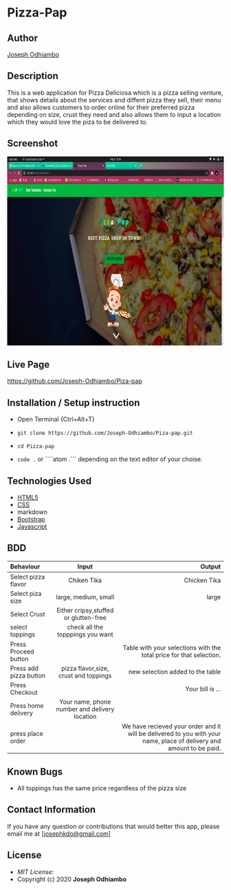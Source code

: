 # Pizza-Pap
## Author

[Joseph Odhiambo](https://github.com/Joseph-Odhiambo)

## Description

This is a web application for Pizza Deliciosa which is a pizza selling venture, that shows details about the services and diffent pizza they sell, their menu and also allows customers to order online for their preferred pizza depending on size, crust they need and also allows them to input a location which they would love the piza to be delivered to. 

## Screenshot
<img src="https://github.com/Joseph-Odhiambo/Piza-pap/blob/gh-pages/images/screenchot/Screenshot%20from%202020-08-02%2022-56-31.png" width="900px" height="440px">

## Live Page 
https://github.com/Joseph-Odhiambo/Piza-pap


## Installation / Setup instruction
* Open Terminal {Ctrl+Alt+T}

* ```git clone https://github.com/Joseph-Odhiambo/Piza-pap.git```

* ```cd Pizza-pap```

* ```code .``` or ````atom .``` depending on the text editor of your choise.

## Technologies Used

* [HTML5](https://github.com/topics/html5)
* [CSS](https://github.com/topics/css3)
* markdown
* [Bootstrap](https://github.com/topics/bootstrap)
* [Javascript](https://github.com/topics/javascript)


## BDD
| Behaviour      | Input        | Output       |
| :------------- | :----------: | -----------: |
|  Select pizza flavor  |   Chiken Tika |   Chicken Tika   |
| Select piza size  | large, medium, small |  large  |
| Select Crust   |  Either cripsy,stuffed or glutten-free  |     |
| select toppings  |  check all the topppings you want     |     |
| Press Proceed button |     | Table with your selections with the total price for that selection.|
| Press add pizza button | pizza flavor,size, crust and toppings   | new selection added to the table|
| Press Checkout |     | Your bill is ...  |
| Press home delivery | Your name, phone number and delivery location     |  |
| press place order| | We have recieved your order and it will be delivered to you with your name, place of delivery and amount to be paid.|

## Known Bugs

* All toppings has the same price regardless of the pizza size

## Contact Information 

If you have any question or contributions that would better this app, please email me at [josephkdo@gmail.com]

## License
* *MIT License:*
* Copyright (c) 2020 **Joseph Odhiambo**

